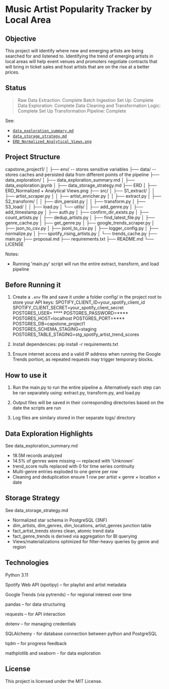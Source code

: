 # Music Artist Popularity Tracker by Local Area

## Objective

This project will identify where new and emerging artists are being searched for and listened to. Identifying 
the trend of emerging artists in local areas will help event venues and promoters negotiate contracts
that will bring in ticket sales and host artists that are on the rise at a better prices.

## Status
> Raw Data Extraction: Complete
> Batch Ingestion Set Up: Complete
> Data Exploration: Complete
> Data Cleaning and Transformation Logic: Complete
> Set Up Transformation Pipeline: Complete

See:
- [`data_exploration_summary.md`](./data_exploration/data_exploration_summary.md)  
- [`data_storage_strategy.md`](./data_exploration/data_storage_strategy.md)  
- [`ERD_Normalized_Analytical_Views.png`](./ERD/ERD_Normalized_Analytical_Views.png)

## Project Structure

capstone_project1/
│
├── env/ -- stores sensitive variables
├── data/ -- stores caches and persisted data from different points of the pipeline
├── data_exploration/
│   ├── data_exploration_summary.md
│   ├── data_exploration.jpynb
│   ├── data_storage_strategy.md 
├── ERD
│   ├── ERD_Normalized + Analytical Views.png
├── src/
│   ├── S1_extract/
│   │   ├── artist_scraper.py
│   │   ├── artist_enricher.py
│   │   ├── extract.py
│   ├── S2_transform/
│   │   ├── dim_persist.py
│   │   ├── transform.py
│   ├── S3_load/
│   │   ├── load.py
│   └── utils/
│       ├── add_genre.py
│       ├── add_timestamp.py
│       ├── auth.py
│       ├── confirm_dir_exists.py
│       ├── count_artists.py
│       ├── dedup_artists.py
│       ├── find_latest_file.py
│       ├── genre_cache.py
│       ├── get_genre.py
│       ├── google_trends_scraper.py
│       ├── json_to_csv.py
│       ├── jsonl_to_csv.py
│       ├── logger_config.py
│       ├── normalize.py
│       ├── spotify_rising_artists.py
│       └── trends_cache.py
├── main.py
├── proposal.md
├── requirements.txt
├── README.md
└── LICENSE

Notes: 
- Running 'main.py' script will run the entire extract, transform, and load pipeline

## Before Running it

1. Create a `.env` file and save it under a folder config/ in the project root to store your API keys:
    SPOTIFY_CLIENT_ID=your_spotify_client_id
    SPOTIFY_CLIENT_SECRET=your_spotify_client_secret
    POSTGRES_USER= ****
    POSTGRES_PASSWORD=****
    POSTGRES_HOST=localhost
    POSTGRES_PORT=****
    POSTGRES_DB=capstone_project1
    POSTGRES_SCHEMA_STAGING=staging
    POSTGRES_TABLE_STAGING=stg_spotify_artist_trend_scores

2. Install dependencies:
pip install -r requirements.txt

3. Ensure internet access and a valid IP address when running the Google Trends portion, as repeated requests 
may trigger temporary blocks.

## How to use it

1. Run the main.py to run the entire pipeline
    a. Alternatively each step can be ran separately using: extract.py, transform.py, and load.py

2. Output files will be saved in their corresponding directories based on the date the scripts are run

3. Log files are similary stored in ther separate logs/ directory


## Data Exploration Highlights

See data_exploration_summary.md

- 18.5M records analyzed
- 14.5% of genres were missing — replaced with 'Unknown'
- trend_score nulls replaced with 0 for time series continuity
- Multi-genre entries exploded to one genre per row
- Cleaning and deduplication ensure 1 row per artist × genre × location × date

## Storage Strategy

See data_storage_strategy.md

- Normalized star schema in PostgreSQL (3NF)
- dim_artists, dim_genres, dim_locations, artist_genres junction table
- fact_artist_trends stores clean, atomic trend data
- fact_genre_trends is derived via aggregation for BI querying
- Views/materializations optimized for filter-heavy queries by genre and region


## Technologies

Python 3.11

Spotify Web API (spotipy) – for playlist and artist metadata

Google Trends (via pytrends) – for regional interest over time

pandas – for data structuring

requests – for API interaction

dotenv – for managing credentials

SQLAlchemy - for database connection between python and PostgreSQL

tqdm – for progress feedback

mathplotlib and seaborn - for data exploration

## License

This project is licensed under the MIT License.